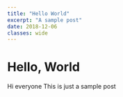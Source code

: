 ```yaml
---
title: "Hello World"
excerpt: "A sample post"
date: 2018-12-06
classes: wide
---
```


# Hello, World

Hi everyone
This is just a sample post